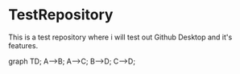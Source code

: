 # TestRepository
This is a test repository where i will test out Github Desktop and it's features.

graph TD;
  A-->B;
  A-->C;
  B-->D;
  C-->D;
